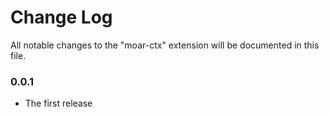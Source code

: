 # Change Log

All notable changes to the "moar-ctx" extension will be documented in this file.

### 0.0.1

- The first release